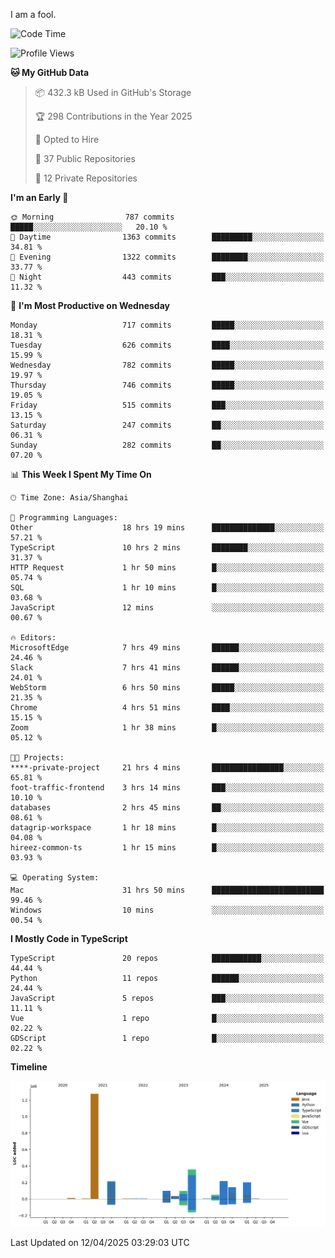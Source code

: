 I am a fool.

<!--START_SECTION:waka-->
![Code Time](http://img.shields.io/badge/Code%20Time-2%2C867%20hrs%2031%20mins-blue)

![Profile Views](http://img.shields.io/badge/Profile%20Views-0-blue)

**🐱 My GitHub Data** 

> 📦 432.3 kB Used in GitHub's Storage 
 > 
> 🏆 298 Contributions in the Year 2025
 > 
> 💼 Opted to Hire
 > 
> 📜 37 Public Repositories 
 > 
> 🔑 12 Private Repositories 
 > 
**I'm an Early 🐤** 

```text
🌞 Morning                787 commits         █████░░░░░░░░░░░░░░░░░░░░   20.10 % 
🌆 Daytime                1363 commits        █████████░░░░░░░░░░░░░░░░   34.81 % 
🌃 Evening                1322 commits        ████████░░░░░░░░░░░░░░░░░   33.77 % 
🌙 Night                  443 commits         ███░░░░░░░░░░░░░░░░░░░░░░   11.32 % 
```
📅 **I'm Most Productive on Wednesday** 

```text
Monday                   717 commits         █████░░░░░░░░░░░░░░░░░░░░   18.31 % 
Tuesday                  626 commits         ████░░░░░░░░░░░░░░░░░░░░░   15.99 % 
Wednesday                782 commits         █████░░░░░░░░░░░░░░░░░░░░   19.97 % 
Thursday                 746 commits         █████░░░░░░░░░░░░░░░░░░░░   19.05 % 
Friday                   515 commits         ███░░░░░░░░░░░░░░░░░░░░░░   13.15 % 
Saturday                 247 commits         ██░░░░░░░░░░░░░░░░░░░░░░░   06.31 % 
Sunday                   282 commits         ██░░░░░░░░░░░░░░░░░░░░░░░   07.20 % 
```


📊 **This Week I Spent My Time On** 

```text
🕑︎ Time Zone: Asia/Shanghai

💬 Programming Languages: 
Other                    18 hrs 19 mins      ██████████████░░░░░░░░░░░   57.21 % 
TypeScript               10 hrs 2 mins       ████████░░░░░░░░░░░░░░░░░   31.37 % 
HTTP Request             1 hr 50 mins        █░░░░░░░░░░░░░░░░░░░░░░░░   05.74 % 
SQL                      1 hr 10 mins        █░░░░░░░░░░░░░░░░░░░░░░░░   03.68 % 
JavaScript               12 mins             ░░░░░░░░░░░░░░░░░░░░░░░░░   00.67 % 

🔥 Editors: 
MicrosoftEdge            7 hrs 49 mins       ██████░░░░░░░░░░░░░░░░░░░   24.46 % 
Slack                    7 hrs 41 mins       ██████░░░░░░░░░░░░░░░░░░░   24.01 % 
WebStorm                 6 hrs 50 mins       █████░░░░░░░░░░░░░░░░░░░░   21.35 % 
Chrome                   4 hrs 51 mins       ████░░░░░░░░░░░░░░░░░░░░░   15.15 % 
Zoom                     1 hr 38 mins        █░░░░░░░░░░░░░░░░░░░░░░░░   05.12 % 

🐱‍💻 Projects: 
****-private-project     21 hrs 4 mins       ████████████████░░░░░░░░░   65.81 % 
foot-traffic-frontend    3 hrs 14 mins       ███░░░░░░░░░░░░░░░░░░░░░░   10.10 % 
databases                2 hrs 45 mins       ██░░░░░░░░░░░░░░░░░░░░░░░   08.61 % 
datagrip-workspace       1 hr 18 mins        █░░░░░░░░░░░░░░░░░░░░░░░░   04.08 % 
hireez-common-ts         1 hr 15 mins        █░░░░░░░░░░░░░░░░░░░░░░░░   03.93 % 

💻 Operating System: 
Mac                      31 hrs 50 mins      █████████████████████████   99.46 % 
Windows                  10 mins             ░░░░░░░░░░░░░░░░░░░░░░░░░   00.54 % 
```

**I Mostly Code in TypeScript** 

```text
TypeScript               20 repos            ███████████░░░░░░░░░░░░░░   44.44 % 
Python                   11 repos            ██████░░░░░░░░░░░░░░░░░░░   24.44 % 
JavaScript               5 repos             ███░░░░░░░░░░░░░░░░░░░░░░   11.11 % 
Vue                      1 repo              █░░░░░░░░░░░░░░░░░░░░░░░░   02.22 % 
GDScript                 1 repo              █░░░░░░░░░░░░░░░░░░░░░░░░   02.22 % 
```



**Timeline**

![Lines of Code chart](https://raw.githubusercontent.com/VeejaLiu/VeejaLiu/master/assets/bar_graph.png)


 Last Updated on 12/04/2025 03:29:03 UTC
<!--END_SECTION:waka-->
